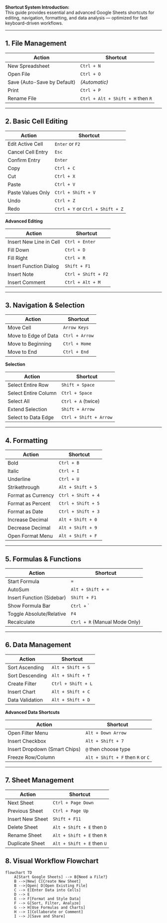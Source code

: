  **Shortcut System Introduction:**  
 This guide provides essential and advanced Google Sheets shortcuts for editing, navigation, formatting, and data analysis — optimized for fast keyboard-driven workflows.

---

## 1. **File Management**

|**Action**|**Shortcut**|
|---|---|
|New Spreadsheet|`Ctrl + N`|
|Open File|`Ctrl + O`|
|Save (Auto-Save by Default)|_(Automatic)_|
|Print|`Ctrl + P`|
|Rename File|`Ctrl + Alt + Shift + H` then `R`|

---

## 2. **Basic Cell Editing**

|**Action**|**Shortcut**|
|---|---|
|Edit Active Cell|`Enter` or `F2`|
|Cancel Cell Entry|`Esc`|
|Confirm Entry|`Enter`|
|Copy|`Ctrl + C`|
|Cut|`Ctrl + X`|
|Paste|`Ctrl + V`|
|Paste Values Only|`Ctrl + Shift + V`|
|Undo|`Ctrl + Z`|
|Redo|`Ctrl + Y` or `Ctrl + Shift + Z`|

**Advanced Editing**

|**Action**|**Shortcut**|
|---|---|
|Insert New Line in Cell|`Ctrl + Enter`|
|Fill Down|`Ctrl + D`|
|Fill Right|`Ctrl + R`|
|Insert Function Dialog|`Shift + F1`|
|Insert Note|`Ctrl + Shift + F2`|
|Insert Comment|`Ctrl + Alt + M`|

---

## 3. **Navigation & Selection**

|**Action**|**Shortcut**|
|---|---|
|Move Cell|`Arrow Keys`|
|Move to Edge of Data|`Ctrl + Arrow`|
|Move to Beginning|`Ctrl + Home`|
|Move to End|`Ctrl + End`|

**Selection**

|**Action**|**Shortcut**|
|---|---|
|Select Entire Row|`Shift + Space`|
|Select Entire Column|`Ctrl + Space`|
|Select All|`Ctrl + A` (twice)|
|Extend Selection|`Shift + Arrow`|
|Select to Data Edge|`Ctrl + Shift + Arrow`|

---

## 4. **Formatting**

|**Action**|**Shortcut**|
|---|---|
|Bold|`Ctrl + B`|
|Italic|`Ctrl + I`|
|Underline|`Ctrl + U`|
|Strikethrough|`Alt + Shift + 5`|
|Format as Currency|`Ctrl + Shift + 4`|
|Format as Percent|`Ctrl + Shift + 5`|
|Format as Date|`Ctrl + Shift + 3`|
|Increase Decimal|`Alt + Shift + 0`|
|Decrease Decimal|`Alt + Shift + 9`|
|Open Format Menu|`Alt + Shift + F`|

---

## 5. **Formulas & Functions**

|**Action**|**Shortcut**|
|---|---|
|Start Formula|`=`|
|AutoSum|`Alt + Shift + =`|
|Insert Function (Sidebar)|`Shift + F1`|
|Show Formula Bar|`Ctrl +` `|
|Toggle Absolute/Relative|`F4`|
|Recalculate|`Ctrl + R` (Manual Mode Only)|

---

## 6. **Data Management**

|**Action**|**Shortcut**|
|---|---|
|Sort Ascending|`Alt + Shift + S`|
|Sort Descending|`Alt + Shift + T`|
|Create Filter|`Ctrl + Shift + L`|
|Insert Chart|`Alt + Shift + C`|
|Data Validation|`Alt + Shift + D`|

**Advanced Data Shortcuts**

|**Action**|**Shortcut**|
|---|---|
|Open Filter Menu|`Alt + Down Arrow`|
|Insert Checkbox|`Alt + Shift + 7`|
|Insert Dropdown (Smart Chips)|`@` then choose type|
|Freeze Row/Column|`Alt + Shift + F` then `R` or `C`|

---

## 7. **Sheet Management**

|**Action**|**Shortcut**|
|---|---|
|Next Sheet|`Ctrl + Page Down`|
|Previous Sheet|`Ctrl + Page Up`|
|Insert New Sheet|`Shift + F11`|
|Delete Sheet|`Alt + Shift + E` then `D`|
|Rename Sheet|`Alt + Shift + E` then `R`|
|Duplicate Sheet|`Alt + Shift + E` then `U`|

## 8. **Visual Workflow Flowchart**

```mermaid
flowchart TD
    A[Start Google Sheets] --> B{Need a File?}
    B -->|New| C[Create New Sheet]
    B -->|Open| D[Open Existing File]
    C --> E[Enter Data into Cells]
    D --> E
    E --> F[Format and Style Data]
    F --> G[Sort, Filter, Analyze]
    G --> H[Use Formulas and Charts]
    H --> I[Collaborate or Comment]
    I --> J[Save and Share]

```